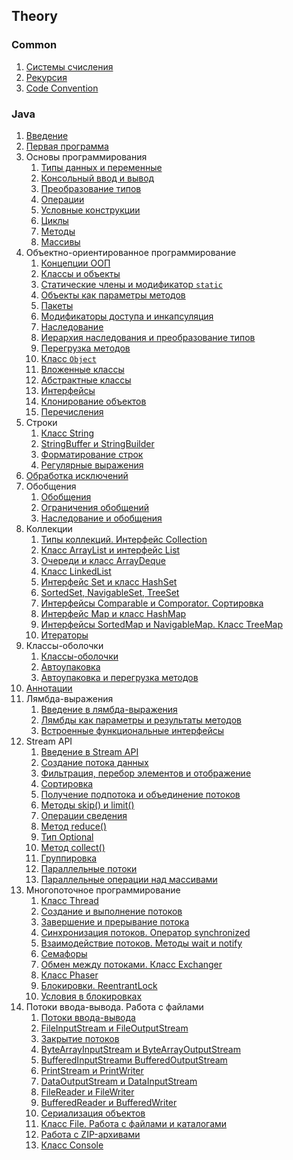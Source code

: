 ## Theory
### Common
1. [Системы счисления](number-systems)
1. [Рекурсия](recursion)
1. [Code Convention](code-convention)


### Java
1. [Введение](intro-to-java)
1. [Первая программа](first-program-with-java)
1. Основы программирования
    1. [Типы данных и переменные](data-types-and-variables)
    1. [Консольный ввод и вывод](standard-streams)
    1. [Преобразование типов](base-data-type-conversions)
    1. [Операции](operations)
    1. [Условные конструкции](conditional-constructions)
    1. [Циклы](loops)
    1. [Методы](methods)
    1. [Массивы](arrays)
1. Объектно-ориентированное программирование
    1. [Концепции ООП](oop-concepts)
    1. [Классы и объекты](classes-and-objects)
    1. [Статические члены и модификатор `static`](static-members-and-static-modifier)
    1. [Объекты как параметры методов](object-as-method-parameter)
    1. [Пакеты](package)
    1. [Модификаторы доступа и инкапсуляция](access-modifiers-and-encapsulation)
    1. [Наследование](inheritance)
    1. [Иерархия наследования и преобразование типов](inheritance-hierarchy-and-type-conversion)
    1. [Перегрузка методов](method-overloading)
    1. [Класс `Object`](class-object)
    1. [Вложенные классы](nested-class)
    1. [Абстрактные классы](abstract-classes)
    1. [Интерфейсы](interfaces)
    1. [Клонирование объектов](cloning-objects)
    1. [Перечисления](enum)
1. Строки
    1. [Класс String](class-string)
    1. [StringBuffer и StringBuilder](stringbuffer-and-stringbuilder)
    1. [Форматирование строк](string-formatting)
    1. [Регулярные выражения](regular-expression)
1. [Обработка исключений](exception-handling)
1. Обобщения
    1. [Обобщения](generics)
    1. [Ограничения обобщений](wildcard-for-generics)
    1. [Наследование и обобщения](inheritance-and-generics)
1. Коллекции
    1. [Типы коллекций. Интерфейс Collection](interface-collection)
    1. [Класс ArrayList и интерфейс List](interface-list-and-class-arraylist)
    1. [Очереди и класс ArrayDeque](interface-queue-and-class-arraydeque)
    1. [Класс LinkedList](class-linkedlist)
    1. [Интерфейс Set и класс HashSet](interface-set-and-class-hashset)
    1. [SortedSet, NavigableSet, TreeSet](sortedset-navigableset-treeset)
    1. [Интерфейсы Comparable и Comporator. Сортировка](interfaces-comparable-and-comparator)
    1. [Интерфейс Map и класс HashMap](interface-map-and-class-hashmap)
    1. [Интерфейсы SortedMap и NavigableMap. Класс TreeMap](interfaces-sortedmap-navigablemap-and-class-treemap)
    1. [Итераторы](interface-iterator)
1. Классы-оболочки
    1. [Классы-оболочки](wrapper-classes)
    1. [Автоупаковка](boxing)
    1. [Автоупаковка и перегрузка методов](boxing-and-overloading)
1. [Аннотации](annotations)
1. Лямбда-выражения
    1. [Введение в лямбда-выражения](intro-to-lambda-expressions)
    1. [Лямбды как параметры и результаты методов](lambdas-as-parameters-and-methods-results)
    1. [Встроенные функциональные интерфейсы](functional-interfaces)
1. Stream API
    1. [Введение в Stream API](intro-to-stream-api)
    1. [Создание потока данных](creating-Stream)
    1. [Фильтрация, перебор элементов и отображение](filtering-mapping-foreaching)
    1. [Сортировка](stream-sorted)
    1. [Получение подпотока и объединение потоков](getting-and-merging-stream)
    1. [Методы skip() и limit()](stream-skip-and-limit)
    1. [Операции сведения](stream-resulting-methods)
    1. [Метод reduce()](stream-reduce)
    1. [Тип Optional](class-optional)
    1. [Метод collect()](stream-collect)
    1. [Группировка](class-collectors)
    1. [Параллельные потоки](stream-and-parallel)
    1. [Параллельные операции над массивами](arrays-and-parallel-operations)
1.  Многопоточное программирование
    1. [Класс Thread](class-thread)
    1. [Создание и выполнение потоков](creating-and-running-threads)
    1. [Завершение и прерывание потока](termination-and-interruption-threads)
    1. [Синхронизация потоков. Оператор synchronized](operator-synchronized)
    1. [Взаимодействие потоков. Методы wait и notify](methods-wait-and-notify)
    1. [Семафоры](semaphore)
    1. [Обмен между потоками. Класс Exchanger](class-exchanger)
    1. [Класс Phaser](class-phaser)
    1. [Блокировки. ReentrantLock](locks-and-reentrantlock)
    1. [Условия в блокировках](interface-condition)
1. Потоки ввода-вывода. Работа с файлами
    1. [Потоки ввода-вывода](inputstream-and-outputstream)
    1. [FileInputStream и FileOutputStream](fileinputstream-and-fileoutputstream)
    1. [Закрытие потоков](closing-streams)
    1. [ByteArrayInputStream и ByteArrayOutputStream](bytearrayinputstream-and-bytearrayoutputstream)
    1. [BufferedInputStreamи BufferedOutputStream](bufferedinputstream-and-bufferedoutputstream)
    1. [PrintStream и PrintWriter](printstream-and-printwriter)
    1. [DataOutputStream и DataInputStream](dataoutputstream-and-datainputstream)
    1. [FileReader и FileWriter](filereader-and-filewriter)
    1. [BufferedReader и BufferedWriter](bufferedreader-and-bufferedwriter)
    1. [Сериализация объектов](serialization)
    1. [Класс File. Работа с файлами и каталогами](class-file)
    1. [Работа с ZIP-архивами](work-with-zip-archives)
    1. [Класс Console](class-console)